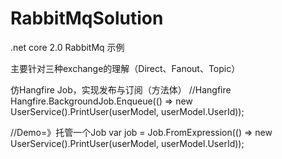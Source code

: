 # RabbitMqSolution
.net core 2.0 RabbitMq 示例

主要针对三种exchange的理解（Direct、Fanout、Topic）


仿Hangfire Job，实现发布与订阅（方法体）
//Hangfire
Hangfire.BackgroundJob.Enqueue(() => new UserService().PrintUser(userModel, userModel.UserId));

//Demo=》托管一个Job
var job = Job.FromExpression(() => new UserService().PrintUser(userModel, userModel.UserId));

